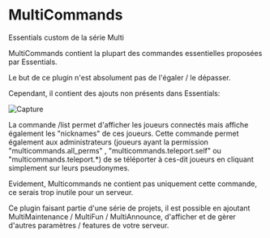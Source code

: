 # MultiCommands
Essentials custom de la série Multi

MultiCommands contient la plupart des commandes essentielles proposées par Essentials.

Le but de ce plugin n'est absolument pas de l'égaler / le dépasser. 

Cependant, il contient des ajouts non présents dans Essentials:

![Capture](https://user-images.githubusercontent.com/33187305/183760792-14713d3f-ab4a-491f-b08a-08cff53d21fd.PNG)

La commande /list permet d'afficher les joueurs connectés mais affiche également les "nicknames" de ces joueurs.
Cette commande permet également aux administrateurs (joueurs ayant la permission "multicommands.all_perms" , "multicommands.teleport.self" ou "multicommands.teleport.*) de se téléporter à ces-dit joueurs
en cliquant simplement sur leurs pseudonymes.


Evidement, Multicommands ne contient pas uniquement cette commande, ce serais trop inutile pour un serveur.

Ce plugin faisant partie d'une série de projets, il est possible en ajoutant MultiMaintenance / MultiFun / MultiAnnounce, d'afficher et de gèrer d'autres
paramètres / features de votre serveur.
